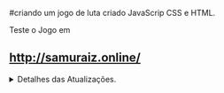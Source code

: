#criando um jogo de luta criado JavaScrip CSS e HTML.


Teste o Jogo em 
## http://samuraiz.online/

<details>
  <summary>Detalhes das Atualizações. </summary>
  
  ### 1. Foi criado o canvas e inseridas as propriedades de velocidade, posição e gravidade.


![185760352-4a13aff2-1f7c-422c-9cae-6a10f6dffca1](https://user-images.githubusercontent.com/88566095/187563661-ec921730-3481-46ae-8ae4-06996a6b1db8.png)

### 2. Criados os keylisteners para movimentação dos personagens, adicionada habilidade de movimentação e pulo, ajustada a posição inicial dos personagens.

### 3. Adicionada a habilidade de atacar, criada a obrigatoriedade de que, para pular, seja preciso primeiro tocar o chão.


![185822090-dcafeb2b-b088-4931-951e-ee2e597199d8](https://user-images.githubusercontent.com/88566095/187563805-07181437-288a-4532-a7fd-1bf8093c51fd.png)


### 4. Adicionadas barras de vida funcionais.


![186041512-7db4a0a8-7af4-4f02-ac87-b236b2da1fed](https://user-images.githubusercontent.com/88566095/187563913-c37295f5-3ae2-4c40-a267-5edb0c7d52c3.png)


### 5. Criada a animação para a loja na imagem ao fundo.


![186070024-f2670b5b-304d-4bac-91f1-8eea21fa2d50](https://user-images.githubusercontent.com/88566095/187563973-93fc0fe4-3d5f-4197-9584-fbf84caa9b7c.png)


### 6. Adicionadas as sprites do jogador para ficar parado, andar, atacar, pular e cair.


![186308553-7c1d8407-18a0-4250-9fc1-5faca89b6906](https://user-images.githubusercontent.com/88566095/187564057-aa96a1c2-0f28-4589-afd3-846d3b10fc7b.png)


### 7. Adicionadas as sprites do jogador 2 para ficar parado, andar, atacar, pular e cair.

### 8. Adicionada colisão e acerto de dano para os dois jogadores.

###  (Fim do tutorial) Até este ponto, o jogo foi criado com base no vídeo do YouTube de Chris Courses
https://www.youtube.com/watch?v=vyqbNFMDRGQ&ab_channel=ChrisCourses


### 9. Mudanças no código e refatoração em funções.

### 10. Adicionado guia mostrando os controles, adicionado botão para mostrar os controles, criada animação para a morte, adicionado botão para tocar a música de fundo.

### 11. Adicionada a possibilidade de trocar a imagem de fundo clicando no botão "Background".

### 12. O index.html foi refatorado e também foi criado o style.css para deixar o código mais limpo.

~~### 13. Adicionados botões para quem acessar via dispositivos móveis poder testar controlar um dos jogadores.~~

### 14. Adicionados botões para escolher os personagens.

![Capturar](https://user-images.githubusercontent.com/88566095/187564349-83ca81ad-a32a-4dbc-b3ca-1669b8e1f360.PNG)

### 15. Adicionado novo personagem e animações de ataque.

### 16. Adicionado contador para o ataque especial.

### 17. Corrigidos bugs visuais e no ataque do jogador 2.

### 18. Ajustado o bug que fazia com que os ataques especiais do jogador 2 não funcionassem corretamente.

### 19. Sprites atualizadas para funcionarem corretamente com as correções.

### 20. Iserido um novo personagem.


</details>


